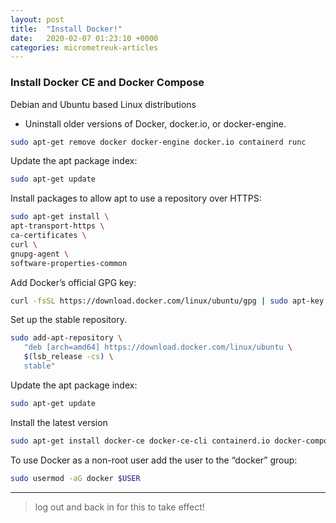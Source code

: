 ```yaml
---
layout: post
title:  "Install Docker!"
date:   2020-02-07 01:23:10 +0000
categories: micrometreuk-articles
---
```

### Install Docker CE and Docker Compose
Debian and Ubuntu based Linux distributions


- Uninstall older versions of Docker, docker.io, or docker-engine.

``` bash
sudo apt-get remove docker docker-engine docker.io containerd runc

```
Update the apt package index:

``` bash
sudo apt-get update
```
Install packages to allow apt to use a repository over HTTPS:
``` bash
sudo apt-get install \
apt-transport-https \
ca-certificates \
curl \
gnupg-agent \
software-properties-common
```
Add Docker’s official GPG key:
``` bash
curl -fsSL https://download.docker.com/linux/ubuntu/gpg | sudo apt-key add -
```
Set up the stable repository.
```bash
sudo add-apt-repository \
   "deb [arch=amd64] https://download.docker.com/linux/ubuntu \
   $(lsb_release -cs) \
   stable"
```
Update the apt package index:

``` bash
sudo apt-get update
```
Install the latest version
``` bash
sudo apt-get install docker-ce docker-ce-cli containerd.io docker-compose
```
To use Docker as a non-root user add the user to the “docker” group:
```bash
sudo usermod -aG docker $USER
```
--------------------------------------------------------------------------------------------------------------------------------------------
> log out and back in for this to take effect!
